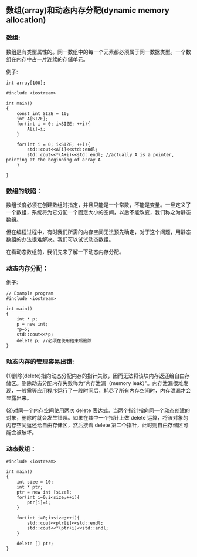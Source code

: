 ## 数组\(array\)和动态内存分配\(dynamic memory allocation\)

### 数组:

数组是有类型属性的。同一数组中的每一个元素都必须属于同一数据类型。一个数组在内存中占一片连续的存储单元。

例子:

```
int array[100];
```

```
#include <iostream>

int main()
{
    const int SIZE = 10;
    int A[SIZE];
    for(int i = 0; i<SIZE; ++i){
        A[i]=i; 
    }

    for(int i = 0; i<SIZE; ++i){
        std::cout<<A[i]<<std::endl;    
        std::cout<<*(A+i)<<std::endl; //actually A is a pointer, pointing at the beginning of array A   
    }

}
```

### 数组的缺陷：

数组长度必须在创建数组时指定，并且只能是一个常数，不能是变量。一旦定义了一个数组，系统将为它分配一个固定大小的空间，以后不能改变，我们称之为静态数组。

但在编程过程中，有时我们所需的内存空间无法预先确定，对于这个问题，用静态数组的办法很难解决。我们可以试试动态数组。

在看动态数组前，我们先来了解一下动态内存分配。


### 动态内存分配：

例子:
```
// Example program
#include <iostream>

int main()
{
    int * p;
    p = new int;
    *p=5;
    std::cout<<*p;
    delete p; //必须在使用结束后删除
}
```
### 动态内存的管理容易出错:
(1)删除(delete)指向动态分配内存的指针失败，因而无法将该块内存返还给自由存储区。删除动态分配内存失败称为“内存泄漏（memory leak）”。内存泄漏很难发现，一般需等应用程序运行了一段时间后，耗尽了所有内存空间时，内存泄漏才会显露出来。  

(2)对同一个内存空间使用两次 delete 表达式。当两个指针指向同一个动态创建的对象，删除时就会发生错误。如果在其中一个指针上做 delete 运算，将该对象的内存空间返还给自由存储区，然后接着 delete 第二个指针，此时则自由存储区可能会被破坏。

### 动态数组：

```
#include <iostream>

int main()
{
    int size = 10;
    int * ptr;
    ptr = new int [size];
    for(int i=0;i<size;++i){
        ptr[i]=i;
    }

    for(int i=0;i<size;++i){
        std::cout<<ptr[i]<<std::endl;
        std::cout<<*(ptr+i)<<std::endl;
    }    
    
    delete [] ptr;
}
```




